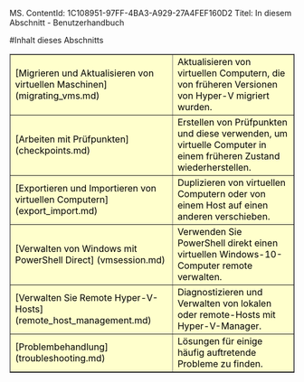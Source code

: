 MS. ContentId: 1C108951-97FF-4BA3-A929-27A4FEF160D2
Titel: In diesem Abschnitt - Benutzerhandbuch

#Inhalt dieses Abschnitts

<table border="1" style="background-color:FFFFCC;border-collapse:collapse;border:1px solid FFCC00;color:000000;width:100%" cellpadding="15" cellspacing="3">
<tr><td>
[Migrieren und Aktualisieren von virtuellen Maschinen] (migrating_vms.md) </td><td>Aktualisieren von virtuellen Computern, die von früheren Versionen von Hyper-V migriert wurden.</td></tr>
<tr><td>
[Arbeiten mit Prüfpunkten] (checkpoints.md) </td><td>Erstellen von Prüfpunkten und diese verwenden, um virtuelle Computer in einem früheren Zustand wiederherstellen.</td></tr>
<tr><td>
[Exportieren und Importieren von virtuellen Computern] (export_import.md) </td><td>Duplizieren von virtuellen Computern oder von einem Host auf einen anderen verschieben. </td></tr>
<tr><td>
[Verwalten von Windows mit PowerShell Direct] (vmsession.md) </td><td>Verwenden Sie PowerShell direkt einen virtuellen Windows-10-Computer remote verwalten. </td></tr>
<tr><td>
[Verwalten Sie Remote Hyper-V-Hosts] (remote_host_management.md) </td><td> Diagnostizieren und Verwalten von lokalen oder remote-Hosts mit Hyper-V-Manager. </td></tr>
<tr><td>
[Problembehandlung] (troubleshooting.md) </td><td> Lösungen für einige häufig auftretende Probleme zu finden. </td></tr>
</table>







